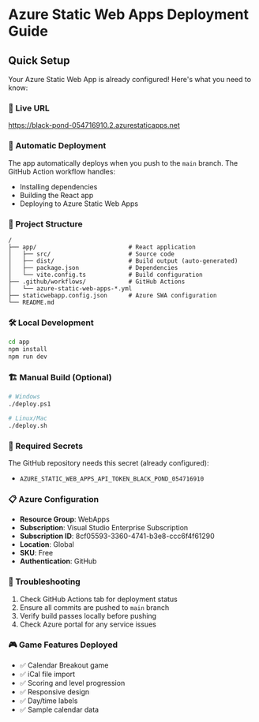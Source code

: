 # Azure Static Web Apps Deployment Guide

## Quick Setup

Your Azure Static Web App is already configured! Here's what you need to know:

### 🔗 Live URL
https://black-pond-054716910.2.azurestaticapps.net

### 🚀 Automatic Deployment
The app automatically deploys when you push to the `main` branch. The GitHub Action workflow handles:
- Installing dependencies
- Building the React app
- Deploying to Azure Static Web Apps

### 📁 Project Structure
```
/
├── app/                          # React application
│   ├── src/                      # Source code
│   ├── dist/                     # Build output (auto-generated)
│   ├── package.json              # Dependencies
│   └── vite.config.ts            # Build configuration
├── .github/workflows/            # GitHub Actions
│   └── azure-static-web-apps-*.yml
├── staticwebapp.config.json      # Azure SWA configuration
└── README.md
```

### 🛠️ Local Development
```bash
cd app
npm install
npm run dev
```

### 🏗️ Manual Build (Optional)
```bash
# Windows
./deploy.ps1

# Linux/Mac
./deploy.sh
```

### 🔐 Required Secrets
The GitHub repository needs this secret (already configured):
- `AZURE_STATIC_WEB_APPS_API_TOKEN_BLACK_POND_054716910`

### 📋 Azure Configuration
- **Resource Group**: WebApps
- **Subscription**: Visual Studio Enterprise Subscription
- **Subscription ID**: 8cf05593-3360-4741-b3e8-ccc6f4f61290
- **Location**: Global
- **SKU**: Free
- **Authentication**: GitHub

### 🚨 Troubleshooting
1. Check GitHub Actions tab for deployment status
2. Ensure all commits are pushed to `main` branch
3. Verify build passes locally before pushing
4. Check Azure portal for any service issues

### 🎮 Game Features Deployed
- ✅ Calendar Breakout game
- ✅ iCal file import
- ✅ Scoring and level progression
- ✅ Responsive design
- ✅ Day/time labels
- ✅ Sample calendar data
